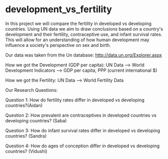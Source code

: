 # development_vs_fertility

In this project we will compare the fertility in developed vs developing countries. Using UN data we aim to draw conclusions based on a country's development and their fertility, contraceptive use, and infant survival rates. This will allow for an understanding of how human development may influence a society's perspective on sex and birth.

Our data was taken from the Un database: http://data.un.org/Explorer.aspx

How we got the Development (GDP per capita): UN Data --> World Development Indicators --> GDP per capita, PPP (current international $)

How we got the Fertility: UN Data --> World Fertility Data


Our Research Questions:

Question 1: How do fertility rates differ in developed vs developing countries?(Aidan)


Question 2: How prevalent are contraceptives in developed countries vs developing countries? (Saba)


Question 3: How do infant survival rates differ in developed vs developing countries? (Sandra)


Question 4: How do ages of conception differ in developed vs developing countries? (Vidushi)
